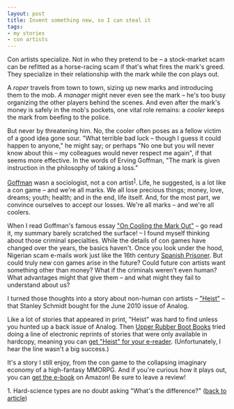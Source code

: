 ```yaml
---
layout: post
title: Invent something new, so I can steal it
tags:
- my stories
- con artists
--- 
```


Con artists specialize. Not in who they pretend to be – a stock-market scam can be refitted as a horse-racing scam if that's what fires the mark's greed.  They specialize in their relationship with the mark while the con plays out.

A *roper* travels from town to town, sizing up new marks and introducing them to the mob.  *A manager* might never even see the mark – he's too busy organizing the other players behind the scenes.  And even after the mark's money is safely in the mob's pockets, one vital role remains: a *cooler* keeps the mark from beefing to the police.  

But never by threatening him.  No, the cooler often poses as a fellow victim of a good idea gone sour.  "What terrible bad luck – though I guess it could happen to anyone," he might say; or perhaps "No one but you will never know about this – my colleagues would never respect me again", if that seems more effective.  In the words of Erving Goffman, "The mark is given instruction in the philosophy of taking a loss."

[Goffman]( http://www.tau.ac.il/~algazi/mat/Goffman--Cooling.htm) wasn a sociologist, not a con artist<span id="1-source"><sup>[1](#1)</sup></span>.  Life, he suggested, is a lot like a con game – and we're all marks.  We all lose precious things; money, love, dreams; youth; health; and in the end, life itself.  And, for the most part, we convince ourselves to accept our losses.  We're all marks – and we're all coolers.

When I read Goffman's famous essay ["On Cooling the Mark Out"]( http://www.tau.ac.il/~algazi/mat/Goffman--Cooling.htm) – go read it, my summary barely scratched the surface! – I found myself thinking about those criminal specialties.  While the details of con games have changed over the years, the basics haven't. Once you look under the hood, Nigerian scam e-mails work just like the 16th century [Spanish Prisoner](https://en.wikipedia.org/wiki/Spanish_Prisoner).  But could truly new con games arise in the future?  Could future con artists want something other than money?  What if the criminals weren't even human?  What advantages might that give them – and what might they fail to understand about us?

I turned those thoughts into a story about non-human con artists – ["Heist"]( http://www.amazon.com/Heist-short-story-Series-Stories-ebook/dp/B00KSTH9LG) – that Stanley Schmidt bought for the June 2010 issue of Analog.

Like a lot of stories that appeared in print, "Heist" was hard to find unless you hunted up a back issue of Analog.  Then [Upper Rubber Boot Books](http://www.upperrubberboot.com/) tried doing a line of electronic reprints of stories that were only available in hardcopy, meaning you can [get "Heist" for your e-reader](http://www.amazon.com/Heist-short-story-Series-Stories-ebook/dp/B00KSTH9LG).  (Unfortunately, I hear the line wasn't a big success.)

It's a story I still enjoy, from the con game to the collapsing imaginary economy of a high-fantasy MMORPG.  And if you're curious how it plays out, you can [get the e-book]( http://www.amazon.com/Heist-short-story-Series-Stories-ebook/dp/B00KSTH9LG) on Amazon! Be sure to leave a review!

<span id ="1">1.  Hard-science types are no doubt asking "What's the difference?"</span>
([back to article](#1-source))


